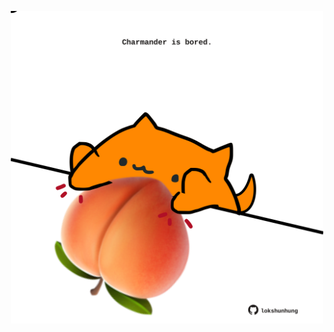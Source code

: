 <!-- built at 07/03/2021, 12:02:05 UTC -->
<p align="center">
  <img width="500" height="500" src="./ReadmeImage.svg">
</p>
